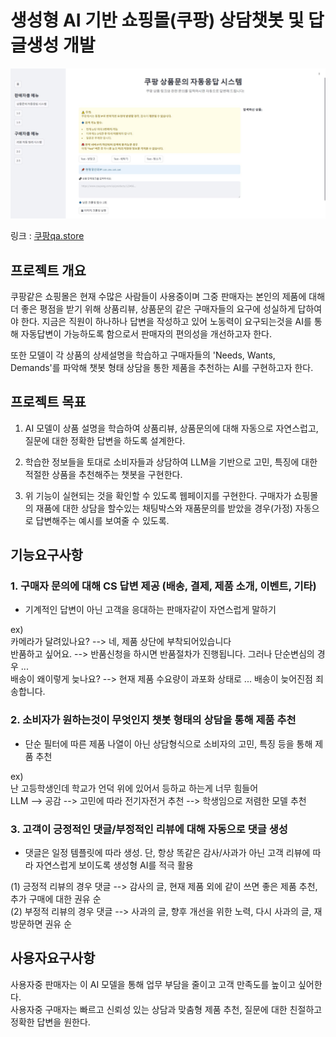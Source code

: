 # 생성형 AI 기반 쇼핑몰(쿠팡) 상담챗봇 및 답글생성 개발

![이미지 설명](./readme_image/1.JPG)

링크 : [쿠팡qa.store](https://xn--qa-o93kp1i.store/)

## 프로젝트 개요
쿠팡같은 쇼핑몰은 현재 수많은 사람들이 사용중이며 그중 판매자는 본인의 제품에 대해 더 좋은 평점을 받기 위해 상품리뷰, 상품문의 같은 구매자들의 요구에 성실하게 답하여야 한다. 지금은 직원이 하나하나 답변을 작성하고 있어 노동력이 요구되는것을 AI를 통해 자동답변이 가능하도록 함으로서 판매자의 편의성을 개선하고자 한다.

또한 모델이 각 상품의 상세설명을 학습하고 구매자들의 'Needs, Wants, Demands'를 파악해 챗봇 형태 상담을 통한 제품을 추천하는 AI를 구현하고자 한다.

## 프로젝트 목표
1. AI 모델이 상품 설명을 학습하여 상품리뷰, 상품문의에 대해 자동으로 자연스럽고, 질문에 대한 정확한 답변을 하도록 설계한다.

2. 학습한 정보들을 토대로 소비자들과 상담하여 LLM을 기반으로 고민, 특징에 대한 적절한 상품을 추천해주는 챗봇을 구현한다.

3. 위 기능이 실현되는 것을 확인할 수 있도록 웹페이지를 구현한다. 구매자가 쇼핑몰의 재품에 대한 상담을 할수있는 채팅박스와 재품문의를 받았을 경우(가정) 자동으로 답변해주는 예시를 보여줄 수 있도록.

## 기능요구사항
### 1. 구매자 문의에 대해 CS 답변 제공 (배송, 결제, 제품 소개, 이벤트, 기타)
- 기계적인 답변이 아닌 고객을 응대하는 판매자같이 자연스럽게 말하기

ex)    
카메라가 달려있나요? --> 네, 제품 상단에 부착되어있습니다  
반품하고 싶어요. --> 반품신청을 하시면 반품절차가 진행됩니다. 그러나 단순변심의 경우 ...  
배송이 왜이렇게 늦나요? --> 현재 제품 수요량이 과포화 상태로 ... 배송이 늦어진점 죄송합니다.

### 2. 소비자가 원하는것이 무엇인지 챗봇 형태의 상담을 통해 제품 추천
- 단순 필터에 따른 제품 나열이 아닌 상담형식으로 소비자의 고민, 특징 등을 통해 제품 추천

ex)  
난 고등학생인데 학교가 언덕 위에 있어서 등하교 하는게 너무 힘들어  
LLM --> 공감 --> 고민에 따라 전기자전거 추천 --> 학생임으로 저렴한 모델 추천

### 3. 고객이 긍정적인 댓글/부정적인 리뷰에 대해 자동으로 댓글 생성
- 댓글은 일정 템플릿에 따라 생성. 단, 항상 똑같은 감사/사과가 아닌 고객 리뷰에 따라 자연스럽게 보이도록 생성형 AI를 적극 활용

(1) 긍정적 리뷰의 경우 댓글 --> 감사의 글, 현재 제품 외에 같이 쓰면 좋은 제품 추천, 추가 구매에 대한 권유 순  
(2) 부정적 리뷰의 경우 댓글 --> 사과의 글, 향후 개선을 위한 노력, 다시 사과의 글, 재방문하면 권유 순

## 사용자요구사항
사용자중 판매자는 이 AI 모델을 통해 업무 부담을 줄이고 고객 만족도를 높이고 싶어한다.  
사용자중 구매자는 빠르고 신뢰성 있는 상담과 맞춤형 제품 추천, 질문에 대한 친절하고 정확한 답변을 원한다.
